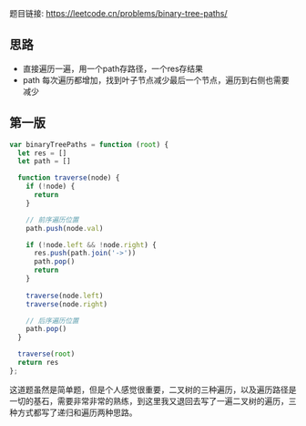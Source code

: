 题目链接: https://leetcode.cn/problems/binary-tree-paths/

## 思路
- 直接遍历一遍，用一个path存路径，一个res存结果
- path 每次遍历都增加，找到叶子节点减少最后一个节点，遍历到右侧也需要减少


## 第一版
```JavaScript
var binaryTreePaths = function (root) {
  let res = []
  let path = []

  function traverse(node) {
    if (!node) {
      return
    }

    // 前序遍历位置
    path.push(node.val)

    if (!node.left && !node.right) {
      res.push(path.join('->'))
      path.pop()
      return
    }
    
    traverse(node.left)
    traverse(node.right)

    // 后序遍历位置
    path.pop()
  }

  traverse(root)
  return res
};
```

这道题虽然是简单题，但是个人感觉很重要，二叉树的三种遍历，以及遍历路径是一切的基石，需要非常非常的熟练，到这里我又退回去写了一遍二叉树的遍历，三种方式都写了递归和遍历两种思路。